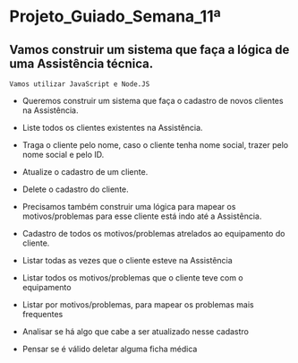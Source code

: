 # Projeto_Guiado_Semana_11ª

## Vamos construir um sistema que faça a lógica de uma Assistência técnica.

```
Vamos utilizar JavaScript e Node.JS
```

- Queremos construir um sistema que faça o cadastro de novos clientes na Assistência.

- Liste todos os clientes existentes na Assistência.

- Traga o cliente pelo nome, caso o cliente tenha nome social, trazer pelo nome social e pelo ID.

- Atualize o cadastro de um cliente.

- Delete o cadastro do cliente.

* Precisamos também construir uma lógica para mapear os motivos/problemas para esse cliente está indo até a Assistência.

- Cadastro de todos os motivos/problemas atrelados ao equipamento do cliente.

- Listar todas as vezes que o cliente esteve na Assistência

- Listar todos os motivos/problemas que o cliente teve com o equipamento

- Listar por motivos/problemas, para mapear os problemas mais frequentes

- Analisar se há algo que cabe a ser atualizado nesse cadastro

- Pensar se é válido deletar alguma ficha médica